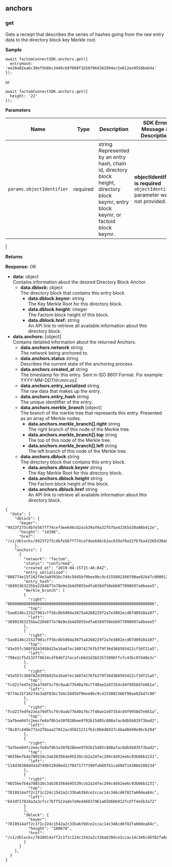 anchors <a name="anchors"></a>
-------
### get <a name="getAnchors"></a>

Gets a receipt that describes the series of hashes going from the raw entry data to the directory block key Merkle root.

**Sample**
```JS
await factomConnectSDK.anchors.get({
  entryHash: 'ee20a02ea6c30ef5b8bc3449cb97008f1b56f064362994ec5e012ee955dbeb4a'
});
```
or
```JS
await factomConnectSDK.anchors.get({
  height: '22'
});
```

**Parameters**

| **Name**                     | **Type** | **Description**                                                                                                                                                                                                                                                                       | **SDK Error Message & Description**       <img width=400/>                          |
|------------------------------|----------|---------------------------------------------------------------------------------------------------------------------------------------------------------------------------------------------------------------------------------------------------------------------------------------|---------------------------------------------------------------------|
| `params.objectIdentifier`             | required | string </br> Represented by an entry hash, chain id, directory block height, directory block keymr, entry block keymr, or factoid block keymr.                                                                                                                                                                                                                            | **objectIdentifier is required** </br> `objectIdentifier` parameter was not provided. |
|

**Returns**

**Response:** OK
-   **data:** object </br> Contains information about the desired Directory Block Anchor.
	-   **data.dblock:** object </br> The directory block that contains this entry block.
	    -   **data.dblock.keymr:** string </br> The Key Merkle Root for this directory block.
	    -   **data.dblock.height:** integer </br> The Factom block height of this block.
	    -   **data.dblock.href:** string </br> An API link to retrieve all available information about this directory block.
  -   **data.anchors:** [object] </br> Contains detailed information about the returned Anchors.
      -   **data.anchors.network** string </br> The network being anchored to.
      -   **data.anchors.status** string </br> Describes the current state of the anchoring process
      -   **data.anchors.created_at** string </br> The timestamp for this entry. Sent in ISO 8601 Format. For example: YYYY-MM-DDThh:mm:ssZ
      -   **data.anchors.entry_serialized** string </br> The raw data that makes up the entry.
      -   **data.anchors.entry_hash** string </br> The unique identitfier of the entry.
      -   **data.anchors.merkle_branch** [object] </br> The branch of the merkle tree that represents this entry. Presented as an array of Merkle nodes.
          -   **data.anchors.merkle_branch[].right** string </br> The right branch of this node of the Merkle tree.
          -   **data.anchors.merkle_branch[].top** string </br> The top of this node of the Merkle tree.
          -   **data.anchors.merkle_branch[].left** string </br> The left branch of this node of the Merkle tree.
      -   **data.anchors.dblock** string </br> The directory block that contains this entry block.
          -   **data.anchors.dblock.keymr** string </br> The Key Merkle Root for this directory block.
          -   **data.anchors.dblock.height** string </br> The Factom block height of this block.
          -   **data.anchors.dblock.href** string </br> An API link to retrieve all available information about this directory block.

```JS
{
  "data": {
    "dblock": {
      "keymr": "9423f275c4bfe567ff74cefdee646cb2ac639af0a32fb7ba43265d30a86b412e",
      "height": "14396",
      "href": "/v1/dblocks/9423f275c4bfe567ff74cefdee646cb2ac639af0a32fb7ba43265d30a86b412e",
    },
    "anchors": [
      {
        "network": "factom",
        "status": "confirmed",
        "created_at": "2019-04-15T15:46:04Z",
        "entry_serialized": "008774e15f162f4e3a8f03bc7d4c5845bf9bee9bc9c4155802366f90ae92b47c900012000474657374000474657374000474657374746573740a",
        "entry_hash": "36993363235ba2204877e78e9e1b4d5055edfa838df58ebb077098697adbeee5",
        "merkle_branch": [
        {
          "right": "0000000000000000000000000000000000000000000000000000000000000006",
          "top": "5ae8146c21527901cff56c8b5004a3675a4268229f2a7e3802ecd07d0910a107",
          "left": "36993363235ba2204877e78e9e1b4d5055edfa838df58ebb077098697adbeee5"
        },
        {
          "right": "5ae8146c21527901cff56c8b5004a3675a4268229f2a7e3802ecd07d0910a107",
          "top": "43e55fc368f8243958d25e16a67ec16074276fb379f36d368593422cf3df21a5",
          "left": "798e2cf5d132ff8634cdf846f2facafc66d1d3b53573098ffcfc43bc97448e3c"
        },
        {
          "right": "43e55fc368f8243958d25e16a67ec16074276fb379f36d368593422cf3df21a5",
          "top": "fcd21fedfe23ea79df5c79c9aab77640a76c7f40ae2a97354cd4f9958d7e661a",
          "left": "8774e15f162f4e3a8f03bc7d4c5845bf9bee9bc9c4155802366f90ae92b47c90"
        },
        {
          "right": "fcd21fedfe23ea79df5c79c9aab77640a76c7f40ae2a97354cd4f9958d7e661a",
          "top": "3afbee04fc2eecfe8af8b1e30f828bee9792b15d05c888afac8db5b835f3bad2",
          "left": "78c87c440e771e2f8aaa27012acd5021211fb2c8b6d8437c4bad8dd9e9bcb294"
        },
        {
          "right": "3afbee04fc2eecfe8af8b1e30f828bee9792b15d05c888afac8db5b835f3bad2",
          "top": "46556e7b4a788510c3ab383564e95539ccb2a24fec294c4d42ee6c93b66b1231",
          "left": "114d36308dda1d749b529d8ed21f0471777390fab69fb1ca69d71438bb286234"
        },
        {
          "right": "46556e7b4a788510c3ab383564e95539ccb2a24fec294c4d42ee6c93b66b1231",
          "top": "7818914aff2c1f1c224c1542a2c33ba639dce2ccac14c346cd6f82fa60dea84c",
          "left": "643df17024a3a3cfcc7bff522ade7e0ed46637961a65b66b912fcdff4e5b3a72"
        }
        ],
        "dblock": {
          "keymr": "7818914aff2c1f1c224c1542a2c33ba639dce2ccac14c346cd6f82fa60dea84c",
          "height": "180678",
          "href": "/v1/dblocks/7818914aff2c1f1c224c1542a2c33ba639dce2ccac14c346cd6f82fa60dea84c",
        }
      }
    ],
  }
}
```
